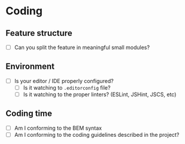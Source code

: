 # Coding

## Feature structure

- [ ] Can you split the feature in meaningful small modules?

## Environment

- [ ] Is your editor / IDE properly configured?
	- [ ] Is it watching to `.editorconfig` file?
	- [ ] Is it watching to the proper linters? (ESLint, JSHint, JSCS, etc)

## Coding time

- [ ] Am I conforming to the BEM syntax
- [ ] Am I conforming to the coding guidelines described in the project?